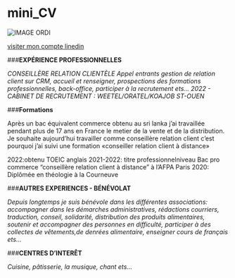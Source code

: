 # mini_CV


![IMAGE ORDI](https://github.com/Mary-walter/mini_CV/assets/137881650/efaeb32f-9b61-4261-ba22-ee010b51d8f0)

[visiter mon compte linedin](www.linkedin.com/in/mary-mackalin-walter-nicholas-4b433a1b0)

###**EXPÉRIENCE PROFESSIONNELLES**

_CONSEILLÈRE RELATION CLIENTÈLE
Appel entrants gestion de relation client sur CRM, accueil et renseigner, prospections des
formations professionnelles, back-office, participer à la recrutement ets...
2022 - CABINET DE RECRUTEMENT : WEETEL/ORATEL/KOAJOB ST-OUEN_

###**Formations**

Après un bac équivalent commerce obtenu au sri lanka j’ai travaillée pendant plus de 17 ans
en France le metier de la vente et de la distribution.
Je souhaite aujourd’hui travailler comme conseillère relation client c’est pourquoi j’ai suivi
une formation «conseiller relation client à distance»

2022:obtenu TOEIC anglais
2021-2022: titre professionnelniveau Bac pro
commerce “conseillère relation client à
distance” à l’AFPA Paris
2020: Diplômée en théologie à la Courneuve


###**AUTRES EXPERIENCES - BÉNÉVOLAT**

_Depuis longtemps je suis bénévole dans les différentes associations: accompagner dans
les démarches administratives, rédactions courriers, traduction, conseil, solidarité,
distribution des produits alimentaires, soutenir et accompagner des personnes en difficulté,
participer à des collectes de vêtements,de denrées alimentaire, enseigner cours de
français ets..._

###**CENTRES D’INTERÊT**

_Cuisine, pâtisserie, la musique, chant ets..._
